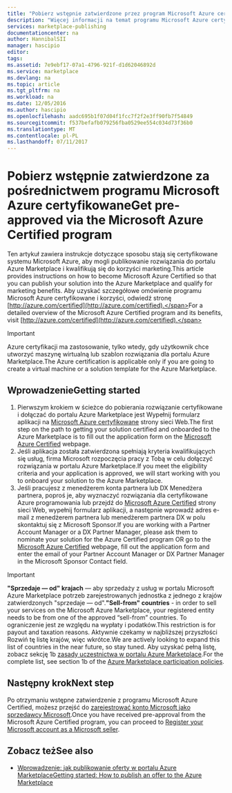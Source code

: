 ```yaml
---
title: "Pobierz wstępnie zatwierdzone przez program Microsoft Azure certyfikowane | Dokumentacja firmy Microsoft"
description: "Więcej informacji na temat programu Microsoft Azure certyfikowane partnera i uzyskiwanie sprzedaży obraz maszyny wirtualnej, szablon rozwiązania, deweloperów usługi lub usług danych w witrynie Azure Marketplace"
services: marketplace-publishing
documentationcenter: na
author: HannibalSII
manager: hascipio
editor: 
tags: 
ms.assetid: 7e9ebf17-07a1-4796-921f-d1d62046892d
ms.service: marketplace
ms.devlang: na
ms.topic: article
ms.tgt_pltfrm: na
ms.workload: na
ms.date: 12/05/2016
ms.author: hascipio
ms.openlocfilehash: aadc695b1f07d04f1fcc7f2f2e3ff90fb7f54849
ms.sourcegitcommit: f537befafb079256fba0529ee554c034d73f36b0
ms.translationtype: MT
ms.contentlocale: pl-PL
ms.lasthandoff: 07/11/2017
---
```

# <a name="get-pre-approved-via-the-microsoft-azure-certified-program"></a><span data-ttu-id="daebb-103">Pobierz wstępnie zatwierdzone za pośrednictwem programu Microsoft Azure certyfikowane</span><span class="sxs-lookup"><span data-stu-id="daebb-103">Get pre-approved via the Microsoft Azure Certified program</span></span>
<span data-ttu-id="daebb-104">Ten artykuł zawiera instrukcje dotyczące sposobu stają się certyfikowane systemu Microsoft Azure, aby mogli publikowanie rozwiązania do portalu Azure Marketplace i kwalifikują się do korzyści marketing.</span><span class="sxs-lookup"><span data-stu-id="daebb-104">This article provides instructions on how to become Microsoft Azure Certified so that you can publish your solution into the Azure Marketplace and qualify for marketing benefits.</span></span> <span data-ttu-id="daebb-105">Aby uzyskać szczegółowe omówienie programu Microsoft Azure certyfikowane i korzyści, odwiedź stronę [http://azure.com/certified](http://azure.com/certified).</span><span class="sxs-lookup"><span data-stu-id="daebb-105">For a detailed overview of the Microsoft Azure Certified program and its benefits, visit [http://azure.com/certified](http://azure.com/certified).</span></span>

> [!IMPORTANT]
> <span data-ttu-id="daebb-106">Azure certyfikacji ma zastosowanie, tylko wtedy, gdy użytkownik chce utworzyć maszynę wirtualną lub szablon rozwiązania dla portalu Azure Marketplace.</span><span class="sxs-lookup"><span data-stu-id="daebb-106">The Azure certification is applicable only if you are going to create a virtual machine or a solution template for the Azure Marketplace.</span></span>

## <a name="getting-started"></a><span data-ttu-id="daebb-107">Wprowadzenie</span><span class="sxs-lookup"><span data-stu-id="daebb-107">Getting started</span></span>
1. <span data-ttu-id="daebb-108">Pierwszym krokiem w ścieżce do pobierania rozwiązanie certyfikowane i dołączać do portalu Azure Marketplace jest Wypełnij formularz aplikacji na [Microsoft Azure certyfikowane](https://createopportunity.azurewebsites.net) strony sieci Web.</span><span class="sxs-lookup"><span data-stu-id="daebb-108">The first step on the path to getting your solution certified and onboarded to the Azure Marketplace is to fill out the application form on the [Microsoft Azure Certified](https://createopportunity.azurewebsites.net) webpage.</span></span>
2. <span data-ttu-id="daebb-109">Jeśli aplikacja została zatwierdzona spełniają kryteria kwalifikujących się usług, firma Microsoft rozpoczęcia pracy z Tobą w celu dołączyć rozwiązania w portalu Azure Marketplace.</span><span class="sxs-lookup"><span data-stu-id="daebb-109">If you meet the eligibility criteria and your application is approved, we will start working with you to onboard your solution to the Azure Marketplace.</span></span>
3. <span data-ttu-id="daebb-110">Jeśli pracujesz z menedżerem konta partnera lub DX Menedżera partnera, poproś je, aby wyznaczyć rozwiązania dla certyfikowane Azure programowania lub przejdź do [Microsoft Azure Certified](http://createopportunity.azurewebsites.net) strony sieci Web, wypełnij formularz aplikacji, a następnie wprowadź adres e-mail z menedżerem partnera lub menedżerem partnera DX w polu skontaktuj się z Microsoft Sponsor.</span><span class="sxs-lookup"><span data-stu-id="daebb-110">If you are working with a Partner Account Manager or a DX Partner Manager, please ask them to nominate your solution for the Azure Certified program OR go to the [Microsoft Azure Certified](http://createopportunity.azurewebsites.net) webpage, fill out the application form and enter the email of your Partner Account Manager or DX Partner Manager in the Microsoft Sponsor Contact field.</span></span>

> [!IMPORTANT]
> <span data-ttu-id="daebb-111">**"Sprzedaje — od" krajach** — aby sprzedaży z usług w portalu Microsoft Azure Marketplace potrzeb zarejestrowanych jednostka z jednego z krajów zatwierdzonych "sprzedaje — od".</span><span class="sxs-lookup"><span data-stu-id="daebb-111">**"Sell-from" countries** - in order to sell your services on the Microsoft Azure Marketplace, your registered entity needs to be from one of the approved “sell-from” countries.</span></span> <span data-ttu-id="daebb-112">To ograniczenie jest ze względu na wypłaty i podatków.</span><span class="sxs-lookup"><span data-stu-id="daebb-112">This restriction is for payout and taxation reasons.</span></span> <span data-ttu-id="daebb-113">Aktywnie czekamy w najbliższej przyszłości Rozwiń tę listę krajów, więc wkrótce.</span><span class="sxs-lookup"><span data-stu-id="daebb-113">We are actively looking to expand this list of countries in the near future, so stay tuned.</span></span> <span data-ttu-id="daebb-114">Aby uzyskać pełną listę, zobacz sekcję 1b [zasady uczestnictwa w portalu Azure Marketplace](http://go.microsoft.com/fwlink/?LinkID=526833).</span><span class="sxs-lookup"><span data-stu-id="daebb-114">For the complete list, see section 1b of the [Azure Marketplace participation policies](http://go.microsoft.com/fwlink/?LinkID=526833).</span></span>


## <a name="next-step"></a><span data-ttu-id="daebb-115">Następny krok</span><span class="sxs-lookup"><span data-stu-id="daebb-115">Next step</span></span>
<span data-ttu-id="daebb-116">Po otrzymaniu wstępne zatwierdzenie z programu Microsoft Azure Certified, możesz przejść do [zarejestrować konto Microsoft jako sprzedawcy Microsoft](marketplace-publishing-accounts-creation-registration.md).</span><span class="sxs-lookup"><span data-stu-id="daebb-116">Once you have received pre-approval from the Microsoft Azure Certified program, you can proceed to [Register your Microsoft account as a Microsoft seller](marketplace-publishing-accounts-creation-registration.md).</span></span>

## <a name="see-also"></a><span data-ttu-id="daebb-117">Zobacz też</span><span class="sxs-lookup"><span data-stu-id="daebb-117">See also</span></span>
* [<span data-ttu-id="daebb-118">Wprowadzenie: jak publikowanie oferty w portalu Azure Marketplace</span><span class="sxs-lookup"><span data-stu-id="daebb-118">Getting started: How to publish an offer to the Azure Marketplace</span></span>](marketplace-publishing-getting-started.md)
